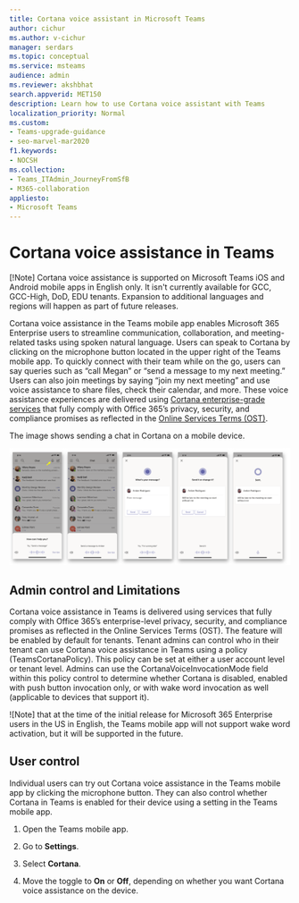 ```yaml
---
title: Cortana voice assistant in Microsoft Teams
author: cichur
ms.author: v-cichur
manager: serdars
ms.topic: conceptual
ms.service: msteams
audience: admin
ms.reviewer: akshbhat
search.appverid: MET150
description: Learn how to use Cortana voice assistant with Teams
localization_priority: Normal
ms.custom: 
- Teams-upgrade-guidance
- seo-marvel-mar2020
f1.keywords:
- NOCSH
ms.collection: 
- Teams_ITAdmin_JourneyFromSfB
- M365-collaboration
appliesto:
- Microsoft Teams
---
```


# Cortana voice assistance in Teams

[!Note] Cortana voice assistance is supported on Microsoft Teams iOS and Android mobile apps in English only. It isn't currently available for GCC, GCC-High, DoD, EDU tenants. Expansion to additional languages and regions will happen as part of future releases.

Cortana voice assistance in the Teams mobile app enables Microsoft 365 Enterprise users to streamline communication, collaboration, and meeting-related tasks using spoken natural language. Users can speak to Cortana by clicking on the microphone button located in the upper right of the Teams mobile app. To quickly connect with their team while on the go, users can say queries such as “call Megan” or “send a message to my next meeting.” Users can also join meetings by saying “join my next meeting” and use voice assistance to share files, check their calendar, and more. These voice assistance experiences are delivered using [Cortana enterprise-grade services](https://docs.microsoft.com/en-us/microsoft-365/admin/misc/cortana-integration?view=o365-worldwide) that fully comply with Office 365’s privacy, security, and compliance promises as reflected in the [Online Services Terms (OST)](https://www.microsoft.com/en-us/licensing/product-licensing/products?rtc=1).

The image shows sending a chat in Cortana on a mobile device. 

![Image shows a sequence of mobile screens showing a Cortana chat session](media/cortana-on-teams-mobile.png)

## Admin control and Limitations

Cortana voice assistance in Teams is delivered using services that fully comply with Office 365’s enterprise-level privacy, security, and compliance promises as reflected in the Online Services Terms (OST). The feature will be enabled by default for tenants. Tenant admins can control who in their tenant can use Cortana voice assistance in Teams using a policy (TeamsCortanaPolicy). This policy can be set at either a user account level or tenant level. Admins can use the CortanaVoiceInvocationMode field within this policy control to determine whether Cortana is disabled, enabled with push button invocation only, or with wake word invocation as well (applicable to devices that support it). 

![Note] that at the time of the initial release for Microsoft 365 Enterprise users in the US in English, the Teams mobile app will not support wake word activation, but it will be supported in the future.

## User control

Individual users can try out Cortana voice assistance in the Teams mobile app by clicking the microphone button. They can also control whether Cortana in Teams is enabled for their device using a setting in the Teams mobile app.

1. Open the Teams mobile app.

2. Go to **Settings**.

3. Select **Cortana**.

4. Move the toggle to **On** or **Off**, depending on whether you want Cortana voice assistance on the device.
